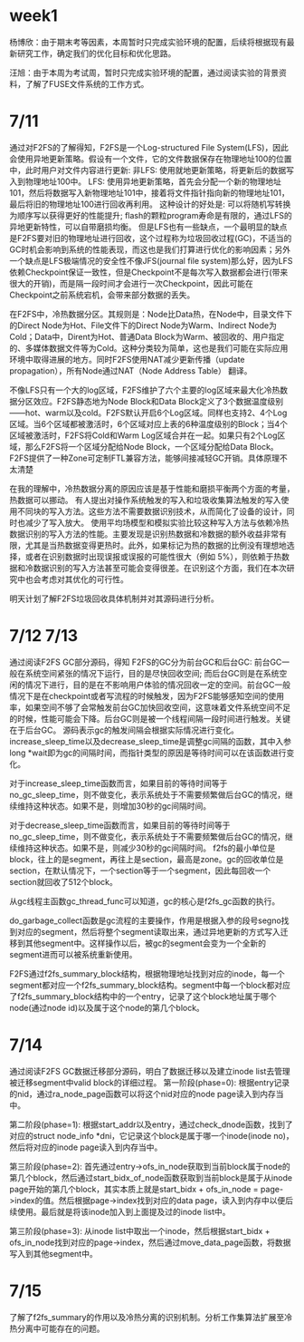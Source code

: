 # week1 
杨博欣：由于期末考等因素，本周暂时只完成实验环境的配置，后续将根据现有最新研究工作，确定我们的优化目标和优化思路。

汪旭：由于本周为考试周，暂时只完成实验环境的配置，通过阅读实验的背景资料，了解了FUSE文件系统的工作方式。



# 7/11


通过对F2FS的了解得知，F2FS是一个Log-structured File System(LFS)，因此会使用异地更新策略。假设有一个文件，它的文件数据保存在物理地址100的位置中，此时用户对文件内容进行更新:
非LFS: 使用就地更新策略，将更新后的数据写入到物理地址100中。
LFS: 使用异地更新策略，首先会分配一个新的物理地址101，然后将数据写入新物理地址101中，接着将文件指针指向新的物理地址101，最后将旧的物理地址100进行回收再利用。
这种设计的好处是:
可以将随机写转换为顺序写以获得更好的性能提升;
flash的颗粒program寿命是有限的，通过LFS的异地更新特性，可以自带磨损均衡。
但是LFS也有一些缺点，一个最明显的缺点是F2FS要对旧的物理地址进行回收，这个过程称为垃圾回收过程(GC)，不适当的GC时机会影响到系统的性能表现，而这也是我们打算进行优化的影响因素；另外一个缺点是LFS极端情况的安全性不像JFS(journal file system)那么好，因为LFS依赖Checkpoint保证一致性，但是Checkpoint不是每次写入数据都会进行(带来很大的开销)，而是隔一段时间才会进行一次Checkpoint，因此可能在Checkpoint之前系统宕机，会带来部分数据的丢失。

在F2FS中，冷热数据分区。其规则是：Node比Data热，在Node中，目录文件下的Direct Node为Hot、File文件下的Direct Node为Warm、Indirect Node为Cold；Data中，Dirent为Hot、普通Data Block为Warm、被回收的、用户指定的、多媒体数据文件等为Cold。这种分类较为简单，这也是我们可能在实际应用环境中取得进展的地方。同时F2FS使用NAT减少更新传播（update propagation），所有Node通过NAT（Node Address Table） 翻译。

不像LFS只有一个大的log区域，F2FS维护了六个主要的log区域来最大化冷热数据分区效应。F2FS静态地为Node Block和Data Block定义了3个数据温度级别——hot、warm以及cold。F2FS默认开启6个Log区域。同样也支持2、4个Log区域。当6个区域都被激活时，6个区域对应上表的6种温度级别的Block；当4个区域被激活时，F2FS将Cold和Warm Log区域合并在一起。如果只有2个Log区域，那么F2FS将一个区域分配给Node Block，一个区域分配给Data Block。
F2FS提供了一种Zone可定制FTL兼容方法，能够间接减轻GC开销。具体原理不太清楚

在我的理解中，冷热数据分离的原因应该是基于性能和磨损平衡两个方面的考量，热数据可以挪动。
有人提出对操作系统触发的写入和垃圾收集算法触发的写入使用不同块的写入方法。这些方法不需要数据识别技术，从而简化了设备的设计，同时也减少了写入放大。
使用平均场模型和模拟实验比较这种写入方法与依赖冷热数据识别的写入方法的性能。主要发现是识别热数据和冷数据的额外收益非常有限，尤其是当热数据变得更热时。此外，如果标记为热的数据的比例没有理想地选择，或者在识别数据时出现误报或误报的可能性很大（例如 5%），则依赖于热数据和冷数据识别的写入方法甚至可能会变得很差。在识别这个方面，我们在本次研究中也会考虑对其优化的可行性。

明天计划了解F2FS垃圾回收具体机制并对其源码进行分析。



# 7/12  7/13
通过阅读F2FS GC部分源码，得知
F2FS的GC分为前台GC和后台GC: 前台GC一般在系统空间紧张的情况下运行，目的是尽快回收空间; 而后台GC则是在系统空闲的情况下进行，目的是在不影响用户体验的情况回收一定的空间。前台GC一般情况下是在checkpoint或者写流程的时候触发，因为F2FS能够感知空间的使用率，如果空间不够了会常触发前台GC加快回收空间，这意味着文件系统空间不足的时候，性能可能会下降。后台GC则是被一个线程间隔一段时间进行触发。关键在于后台GC。
源码表示gc的触发间隔会根据实际情况进行变化。
increase_sleep_time以及decrease_sleep_time是调整gc间隔的函数，其中入参long *wait即为gc的间隔时间，而指针类型的原因是等待时间可以在该函数进行变化。

对于increase_sleep_time函数而言，如果目前的等待时间等于no_gc_sleep_time，则不做变化，表示系统处于不需要频繁做后台GC的情况，继续维持这种状态。如果不是，则增加30秒的gc间隔时间。

对于decrease_sleep_time函数而言，如果目前的等待时间等于no_gc_sleep_time，则不做变化，表示系统处于不需要频繁做后台GC的情况，继续维持这种状态。如果不是，则减少30秒的gc间隔时间。
f2fs的最小单位是block，往上的是segment，再往上是section，最高是zone。gc的回收单位是section，在默认情况下，一个section等于一个segment，因此每回收一个section就回收了512个block。

从gc线程主函数gc_thread_func可以知道，gc的核心是f2fs_gc函数的执行。

do_garbage_collect函数是gc流程的主要操作，作用是根据入参的段号segno找到对应的segment，然后将整个segment读取出来，通过异地更新的方式写入迁移到其他segment中。这样操作以后，被gc的segment会变为一个全新的segment进而可以被系统重新使用。

F2FS通过f2fs_summary_block结构，根据物理地址找到对应的inode，每一个segment都对应一个f2fs_summary_block结构。segment中每一个block都对应了f2fs_summary_block结构中的一个entry，记录了这个block地址属于哪个node(通过node id)以及属于这个node的第几个block。



# 7/14
通过阅读F2FS GC数据迁移部分源码，明白了数据迁移以及建立inode list去管理被迁移segment中valid block的详细过程。
第一阶段(phase=0): 根据entry记录的nid，通过ra_node_page函数可以将这个nid对应的node page读入到内存当中。

第二阶段(phase=1): 根据start_addr以及entry，通过check_dnode函数，找到了对应的struct node_info *dni，它记录这个block是属于哪一个inode(inode no)，然后将对应的inode page读入到内存当中。

第三阶段(phase=2): 首先通过entry->ofs_in_node获取到当前block属于node的第几个block，然后通过start_bidx_of_node函数获取到当前block是属于从inode page开始的第几个block，其实本质上就是start_bidx + ofs_in_node = page->index的值。然后根据page->index找到对应的data page，读入到内存中以便后续使用。最后就是将该inode加入到上面提及过的inode list中。

第三阶段(phase=3): 从inode list中取出一个inode，然后根据start_bidx + ofs_in_node找到对应的page->index，然后通过move_data_page函数，将数据写入到其他segment中。




# 7/15 
了解了f2fs_summary的作用以及冷热分离的识别机制。分析工作集算法扩展至冷热分离中可能存在的问题。
